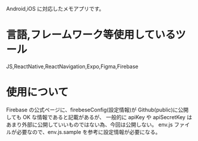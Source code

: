 Android,iOS に対応したメモアプリです。

# 言語,フレームワーク等使用しているツール

JS,ReactNative,ReactNavigation,Expo,Figma,Firebase

# 使用について

Firebase の公式ページに、firebeseConfig(設定情報)が Github(public)に公開しても OK な情報であると記載があるが、
一般的に apiKey や apiSecretKey はあまり外部に公開していいものではない為、今回は公開しない。
env.js ファイルが必要なので、env.js.sample を参考に設定情報が必要になる。
